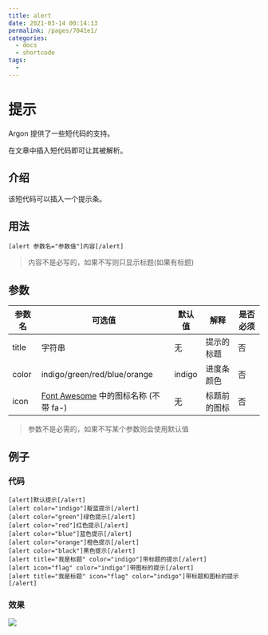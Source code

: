 ```yaml
---
title: alert
date: 2021-03-14 00:14:13
permalink: /pages/7041e1/
categories:
  - docs
  - shortcode
tags:
  - 
---
```

# 提示

Argon 提供了一些短代码的支持。

在文章中插入短代码即可让其被解析。

## 介绍

该短代码可以插入一个提示条。

## 用法

```
[alert 参数名="参数值"]内容[/alert]
```

>内容不是必写的，如果不写则只显示标题(如果有标题)

## 参数

| 参数名 | 可选值                                                       | 默认值 | 解释         | 是否必须 |
| ------ | ------------------------------------------------------------ | ------ | ------------ | -------- |
| title  | 字符串                                                       | 无     | 提示的标题   | 否       |
| color  | indigo/green/red/blue/orange                                 | indigo | 进度条颜色   | 否       |
| icon   | [Font Awesome](https://fontawesome.com/v4.7.0/icons/) 中的图标名称 (不带 fa-) | 无     | 标题前的图标 | 否       |

>参数不是必需的，如果不写某个参数则会使用默认值

## 例子

### 代码

```
[alert]默认提示[/alert]
[alert color="indigo"]靛蓝提示[/alert]
[alert color="green"]绿色提示[/alert]
[alert color="red"]红色提示[/alert]
[alert color="blue"]蓝色提示[/alert]
[alert color="orange"]橙色提示[/alert]
[alert color="black"]黑色提示[/alert]
[alert title="我是标题" color="indigo"]带标题的提示[/alert]
[alert icon="flag" color="indigo"]带图标的提示[/alert]
[alert title="我是标题" icon="flag" color="indigo"]带标题和图标的提示[/alert]
```

### 效果

![](/_media/shortcode-alert-example.png)

